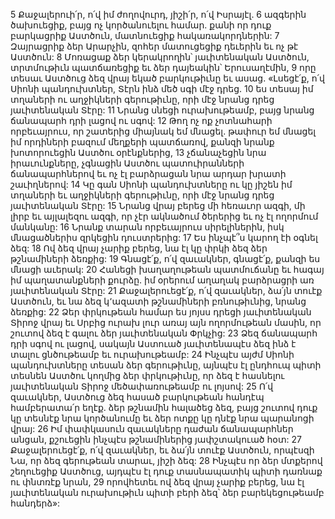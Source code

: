 5 Քաջալերուի՛ր, ո՛վ իմ ժողովուրդ,
յիշի՛ր, ո՛վ Իսրայէլ.
6 ազգերին ծախուեցիք,
բայց ոչ կործանուելու համար.
քանի որ դուք բարկացրիք Աստծուն,
մատնուեցիք հակառակորդներին:
7 Զայրացրիք ձեր Արարչին,
զոհեր մատուցեցիք դեւերին եւ ոչ թէ Աստծուն:
8 Մոռացաք ձեր կերակրողին՝ յաւիտենական Աստծուն,
տրտմութիւն պատճառեցիք եւ ձեր դայեակին՝ Երուսաղէմին,
9 որը տեսաւ Աստծուց ձեզ վրայ եկած բարկութիւնը եւ ասաց.
«Լսեցէ՛ք, ո՛վ Սիոնի պանդուխտներ,
Տէրն ինձ մեծ սգի մէջ դրեց.
10 ես տեսայ իմ տղաների ու աղջիկների գերութիւնը,
որի մէջ նրանց դրեց յաւիտենական Տէրը:
11 Նրանց սնեցի ուրախութեամբ,
բայց նրանց ճանապարհ դրի լացով ու սգով:
12 Թող ոչ ոք չոտնահարի որբեւայրուս,
որ շատերից միայնակ եմ մնացել.
թափուր եմ մնացել իմ որդիների բազում մեղքերի պատճառով,
քանզի նրանք խոտորուեցին Աստծու օրէնքներից,
13 չճանաչեցին նրա իրաւունքները, չգնացին Աստծու պատուիրանների ճանապարհներով
եւ ոչ էլ բարձրացան նրա արդար խրատի շաւիղներով:
14 Կը գան Սիոնի պանդուխտները
ու կը յիշեն իմ տղաների եւ աղջիկների գերութիւնը,
որի մէջ նրանց դրեց յաւիտենական Տէրը:
15 Նրանց վրայ բերեց մի հեռաւոր ազգի,
մի լիրբ եւ այլալեզու ազգի,
որ չէր ակնածում ծերերից
եւ ոչ էլ ողորմում մանկանը:
16 Նրանք տարան որբեւայրուս սիրելիներին,
իսկ մնացածներիս զրկեցին դուստրերից:
17 Ես ինչպէ՞ս կարող էի օգնել ձեզ:
18 Ով ձեզ վրայ չարիք բերեց,
նա էլ կը փրկի ձեզ ձեր թշնամիների ձեռքից:
19 Գնացէ՛ք, ո՛վ զաւակներ, գնացէ՛ք,
քանզի ես մնացի աւերակ:
20 Հանեցի խաղաղութեան պատմուճանը
եւ հագայ իմ պաղատանքների քուրձը.
իմ օրերում աղաղակ բարձրացրի առ յաւիտենական Տէրը:
21 Քաջալերուեցէ՛ք, ո՛վ զաւակներ,
ձա՛յն տուէք Աստծուն,
եւ նա ձեզ կ՚ազատի թշնամիների բռնութիւնից, նրանց ձեռքից:
22 Ձեր փրկութեան համար ես յոյսս դրեցի յաւիտենական Տիրոջ վրայ
եւ Սրբից ուրախ լուր առայ այն ողորմութեան մասին,
որ շուտով ձեզ է գալու ձեր յաւիտենական Փրկչից:
23 Ձեզ ճանապարհ դրի սգով ու լացով,
սակայն Աստուած յաւիտենապէս ձեզ ինձ է տալու
ցնծութեամբ եւ ուրախութեամբ:
24 Ինչպէս այժմ Սիոնի պանդուխտները տեսան ձեր գերութիւնը,
այնպէս էլ ընդհուպ պիտի տեսնեն Աստծու կողմից ձեր փրկութիւնը,
որ ձեզ է հասնելու յաւիտենական Տիրոջ մեծափառութեամբ ու լոյսով:
25 Ո՛վ զաւակներ,
Աստծուց ձեզ հասած բարկութեան հանդէպ համբերատա՛ր եղէք.
ձեր թշնամին հալածեց ձեզ,
բայց շուտով դուք կը տեսնէք նրա կործանումը
եւ ձեր ոտքը կը դնէք նրա պարանոցի վրայ:
26 Իմ փափկասուն զաւակները դաժան ճանապարհներ անցան,
քշուեցին ինչպէս թշնամիներից յափշտակուած հօտ:
27 Քաջալերուեցէ՛ք, ո՛վ զաւակներ,
եւ ձա՛յն տուէք Աստծուն,
որպէսզի Նա, որ ձեզ գերութեան տարաւ, յիշի ձեզ:
28 Ինչպէս որ ձեր մտքերով շեղուեցիք Աստծուց,
այդպէս էլ դուք տասնապատիկ պիտի դառնաք ու փնտռէք նրան,
29 որովհետեւ ով ձեզ վրայ չարիք բերեց,
նա էլ յաւիտենական ուրախութիւն պիտի բերի ձեզ՝ ձեր բարեկեցութեամբ հանդերձ»:
